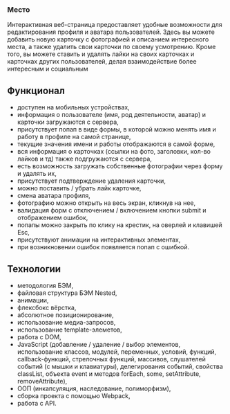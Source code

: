 ### Место

Интерактивная веб-страница предоставляет удобные возможности для редактирования профиля и аватара пользователей. Здесь вы можете добавить новую карточку с фотографией и описанием интересного места, а также удалить свои карточки по своему усмотрению. Кроме того, вы можете ставить и удалять лайки на своих карточках и карточках других пользователей, делая взаимодействие более интересным и социальным

## Функционал

- доступен на мобильных устройствах,
- информация о пользователе (имя, род деятельности, аватар) и карточки загружаются с сервера,
- присутствует попап в виде формы, в которой можно менять имя и работу в профиле на самой странице,
- текущие значения имени и работы отображаются в самой форме,
- вся информация о карточках (ссылки на фото, заголовки, кол-во лайков и тд) также подгружаются с сервера,
- есть возможность загружать собственные фотографии через форму и удалять их,
- присутствует подтверждение удаления карточки,
- можно поставить / убрать лайк карточке,
- смена аватара профиля,
- фотографию можно открыть на весь экран, кликнув на нее,
- валидация форм с отключением / включением кнопки submit и отображением ошибок,
- попапы можно закрыть по клику на крестик, на оверлей и клавишей Esc,
- присутствуют анимации на интерактивных элементах,
- при возникновении ошибок появляется попап с ошибкой.

## Технологии
- методология БЭМ,
- файловая структура БЭМ Nested,
- анимации,
- флексбокс вёрстка,
- абсолютное позиционирование,
- использование медиа-запросов,
- использование template-элеметов,
- работа с DOM,
- JavaScript (добавление / удаление / выбор элементов, использование классов, модулей, переменных, условий, функций, callback-функций, стрелочных функций, массивов, слушателей событий (c мышки и клавиатуры), делегирования событий, свойства classList, объекта event и методов forEach, some, setAttribute, removeAttribute),
- ООП (инкапсуляция, наследование, полиморфизм),
- сборка проекта с помощью Webpack,
- работа с API.
